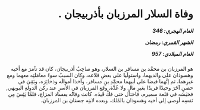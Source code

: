 <h1 dir="rtl">وفاة السلار المرزبان بأذربيجان .</h1>

<h5 dir="rtl">العام الهجري:  346

الشهر القمري: رمضان

العام الميلادي: 957</h5>

<p dir="rtl">هو المرزبان بن محمَّد بن مسافر بن السلار، وهو صاحِبُ أذربيجان، كان قد تآمرَ مع أخيه وهسوذان على والديهما، واستولَيا على بعضِ قلاعه، وكان السببُ سوءَ معامَلتِه معهما ومع غيرِهما، ثم إنَّهما قبضا على أبيهما محمَّدِ بنِ مسافر، وأخذا أموالَه وذخائِرَه، وبَقِيَ في حصنٍ آخَرَ وحيدًا فريدًا بغيرِ مالٍ ولا عُدَّة. وقع المرزبان في الأسرِ عند ركن الدولةِ البويهي, فحبَسَه في قلعة سميرم، فاحتال حتى فكَّ قَيدَه. كانت وفاتُه بفساد المزاج، فلمَّا يَئِسَ مِن نَفسِه أوصى إلى أخيه وهسوذان بالمُلك، وبعده لابنِه جستان بن المرزبان.</p></br>
